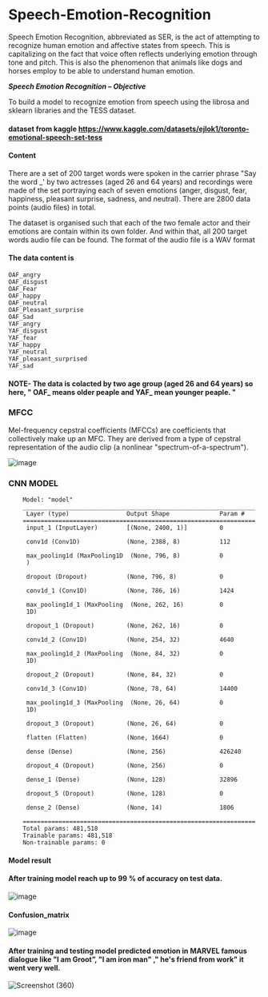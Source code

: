 # Speech-Emotion-Recognition 

Speech Emotion Recognition, abbreviated as SER, is the act of attempting to recognize human emotion and affective states from speech. This is capitalizing on the fact that voice often reflects underlying emotion through tone and pitch. This is also the phenomenon that animals like dogs and horses employ to be able to understand human emotion.

***Speech Emotion Recognition – Objective***

To build a model to recognize emotion from speech using the librosa and sklearn libraries and the TESS dataset.

#### dataset from kaggle https://www.kaggle.com/datasets/ejlok1/toronto-emotional-speech-set-tess

#### Content

There are a set of 200 target words were spoken in the carrier phrase "Say the word _' by two actresses (aged 26 and 64 years) and recordings were made of the set portraying each of seven emotions (anger, disgust, fear, happiness, pleasant surprise, sadness, and neutral). There are 2800 data points (audio files) in total.

The dataset is organised such that each of the two female actor and their emotions are contain within its own folder. And within that, all 200 target words audio file can be found. The format of the audio file is a WAV format

#### The data content is 

    OAF_angry
    OAF_disgust
    OAF_Fear
    OAF_happy
    OAF_neutral
    OAF_Pleasant_surprise
    OAF_Sad
    YAF_angry
    YAF_disgust
    YAF_fear
    YAF_happy
    YAF_neutral
    YAF_pleasant_surprised
    YAF_sad
    
#### NOTE-  The data is colacted by two age group (aged 26 and 64 years) so here, " OAF_ means older peaple and YAF_ mean younger peaple. " 

### MFCC

Mel-frequency cepstral coefficients (MFCCs) are coefficients that collectively make up an MFC. They are derived from a type of cepstral representation of the audio clip (a nonlinear "spectrum-of-a-spectrum").




![image](https://user-images.githubusercontent.com/94167271/191076729-b6a3ff9b-ee44-4f26-8e7a-b4b226bcc691.png)



### CNN MODEL

        Model: "model"
        _________________________________________________________________
         Layer (type)                Output Shape              Param #   
        =================================================================
         input_1 (InputLayer)        [(None, 2400, 1)]         0         

         conv1d (Conv1D)             (None, 2388, 8)           112       

         max_pooling1d (MaxPooling1D  (None, 796, 8)           0         
         )                                                               

         dropout (Dropout)           (None, 796, 8)            0         

         conv1d_1 (Conv1D)           (None, 786, 16)           1424      

         max_pooling1d_1 (MaxPooling  (None, 262, 16)          0         
         1D)                                                             

         dropout_1 (Dropout)         (None, 262, 16)           0         

         conv1d_2 (Conv1D)           (None, 254, 32)           4640      

         max_pooling1d_2 (MaxPooling  (None, 84, 32)           0         
         1D)                                                             

         dropout_2 (Dropout)         (None, 84, 32)            0         

         conv1d_3 (Conv1D)           (None, 78, 64)            14400     

         max_pooling1d_3 (MaxPooling  (None, 26, 64)           0         
         1D)                                                             

         dropout_3 (Dropout)         (None, 26, 64)            0         

         flatten (Flatten)           (None, 1664)              0         

         dense (Dense)               (None, 256)               426240    

         dropout_4 (Dropout)         (None, 256)               0         

         dense_1 (Dense)             (None, 128)               32896     

         dropout_5 (Dropout)         (None, 128)               0         

         dense_2 (Dense)             (None, 14)                1806      

        =================================================================
        Total params: 481,518
        Trainable params: 481,518
        Non-trainable params: 0
        
        
#### Model result

#### After training model reach up to 99 % of accuracy on test data.

![image](https://user-images.githubusercontent.com/94167271/191080873-8642e19f-b03d-45dc-98f9-fb375517aa9e.png)

#### Confusion_matrix

![image](https://user-images.githubusercontent.com/94167271/191081282-a7d2cde0-d194-4fba-98f1-203fbd60a76e.png)

#### After training and testing model predicted emotion in MARVEL famous dialogue like "I am Groot”, "I am iron man" ," he's friend from work"  it went very well.

![Screenshot (360)](https://user-images.githubusercontent.com/94167271/191084474-75892963-abcc-468e-be0d-368af9bcab5b.png)


